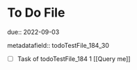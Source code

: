 # To Do File

due:: 2022-09-03

metadatafield:: todoTestFile_184_30

- [ ] Task of todoTestFile_184 1 [[Query me]]
